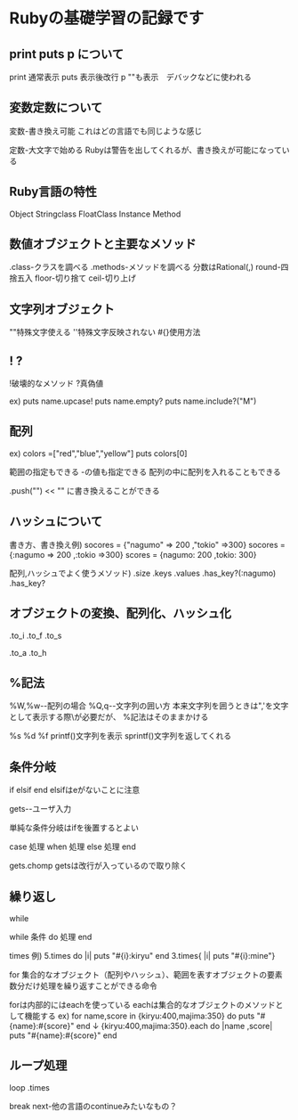 # Rubyの基礎学習の記録です

## print puts p について
print 通常表示
puts 表示後改行
p ""も表示　デバックなどに使われる

## 変数定数について
変数-書き換え可能
これはどの言語でも同じような感じ

定数-大文字で始める
Rubyは警告を出してくれるが、書き換えが可能になっている

## Ruby言語の特性
Object
Stringclass
FloatClass
Instance
Method

## 数値オブジェクトと主要なメソッド
.class-クラスを調べる
.methods-メソッドを調べる
分数はRational(,)
round-四捨五入
floor-切り捨て
ceil-切り上げ

## 文字列オブジェクト
""特殊文字使える
''特殊文字反映されない
#{}使用方法

## ! ?
!破壊的なメソッド
?真偽値

ex)
puts name.upcase!
puts name.empty?
puts name.include?("M")

## 配列
ex)
colors =["red","blue","yellow"]
puts colors[0]

範囲の指定もできる
-の値も指定できる
配列の中に配列を入れることもできる

.push("")
<< ""
に書き換えることができる

## ハッシュについて
書き方、書き換え例)
socores = {"nagumo" => 200 ,"tokio" =>300}
socores = {:nagumo => 200 ,:tokio =>300}
scores = {nagumo: 200 ,tokio: 300}

配列,ハッシュでよく使うメソッド)
.size
.keys
.values
.has_key?(:nagumo)
.has_key?

## オブジェクトの変換、配列化、ハッシュ化
.to_i
.to_f
.to_s

.to_a
.to_h

## %記法
%W,%w--配列の場合
%Q,q--文字列の囲い方
本来文字列を囲うときは",'を文字として表示する際\が必要だが、
%記法はそのままかける

%s
%d
%f
printf()文字列を表示
sprintf()文字列を返してくれる

## 条件分岐
if elsif end
elsifはeがないことに注意

gets--ユーザ入力

単純な条件分岐はifを後置するとよい

case
    処理
when
    処理
else
    処理
end

gets.chomp
getsは改行が入っているので取り除く

## 繰り返し
while 

while 条件 do
処理
end

times
例)
5.times do |i|
    puts "#{i}:kiryu"
end
3.times{ |i| puts "#{i}:mine"}

for
集合的なオブジェクト（配列やハッシュ）、範囲を表すオブジェクトの要素数分だけ処理を繰り返すことができる命令

forは内部的にはeachを使っている
eachは集合的なオブジェクトのメソッドとして機能する
ex)
for name,score in {kiryu:400,majima:350} do
    puts "#{name}:#{score}"
end
↓
{kiryu:400,majima:350}.each do |name ,score|
    puts "#{name}:#{score}"
end

## ループ処理

loop
.times


break
next-他の言語のcontinueみたいなもの？
